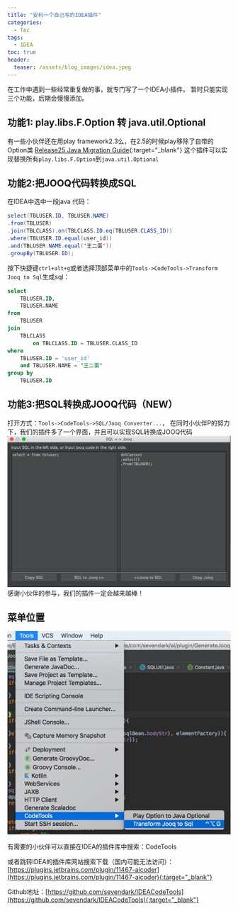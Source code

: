 ```yaml
---
title: "安利一个自己写的IDEA插件"
categories:
  - Tec
tags:
  - IDEA
toc: true
header:
  teaser: /assets/blog_images/idea.jpeg
---
```

在工作中遇到一些经常重复做的事，就专门写了一个IDEA小插件。
暂时只能实现三个功能，后期会慢慢添加。

## 功能1: play.libs.F.Option 转 java.util.Optional
有一些小伙伴还在用play framework2.3么，在2.5的时候play移除了自带的Option类
[Release25 Java Migration Guide](https://github.com/playframework/playframework/blob/master/documentation/manual/releases/release25/migration25/JavaMigration25.md){:target="_blank"}
这个插件可以实现替换所有`play.libs.F.Option`到`java.util.Optional`

## 功能2:把JOOQ代码转换成SQL
在IDEA中选中一段java 代码：
```java
select(TBLUSER.ID, TBLUSER.NAME)
.from(TBLUSER)
.join(TBLCLASS).on(TBLCLASS.ID.eq(TBLUSER.CLASS_ID))
.where(TBLUSER.ID.equal(user_id))
.and(TBLUSER.NAME.equal('王二蛋'))
.groupBy(TBLUSER.ID);
```

按下快捷键`ctrl+alt+g`或者选择顶部菜单中的`Tools->CodeTools->Transform Jooq to Sql`生成sql：
```sql
select
    TBLUSER.ID,
    TBLUSER.NAME  
from
    TBLUSER  
join
    TBLCLASS  
        on TBLCLASS.ID = TBLUSER.CLASS_ID   
where
    TBLUSER.ID = 'user_id'   
    and TBLUSER.NAME = "王二蛋"   
group by
    TBLUSER.ID 
```

## 功能3:把SQL转换成JOOQ代码（NEW）
打开方式：`Tools->CodeTools->SQL/Jooq Converter...`，
在同时小伙伴P的努力下，我们的插件多了一个界面，并且可以实现SQL转换成JOOQ代码
![页面](/assets/blog_images/gui.png)
感谢小伙伴的参与，我们的插件一定会越来越棒！

## 菜单位置
![菜单](/assets/blog_images/idea_plugin_menu.jpg)

有需要的小伙伴可以直接在IDEA的插件库中搜索：CodeTools

或者跳转IDEA的插件库网站搜索下载（国内可能无法访问）：[https://plugins.jetbrains.com/plugin/11467-aicoder](https://plugins.jetbrains.com/plugin/11467-aicoder){:target="_blank"}

Github地址：[https://github.com/sevendark/IDEACodeTools](https://github.com/sevendark/IDEACodeTools){:target="_blank"}